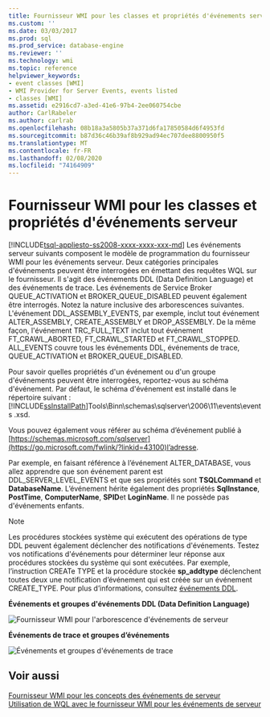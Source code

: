 ```yaml
---
title: Fournisseur WMI pour les classes et propriétés d'événements serveur
ms.custom: ''
ms.date: 03/03/2017
ms.prod: sql
ms.prod_service: database-engine
ms.reviewer: ''
ms.technology: wmi
ms.topic: reference
helpviewer_keywords:
- event classes [WMI]
- WMI Provider for Server Events, events listed
- classes [WMI]
ms.assetid: e2916cd7-a3ed-41e6-97b4-2ee060754cbe
author: CarlRabeler
ms.author: carlrab
ms.openlocfilehash: 08b18a3a5805b37a371d6fa17850584d6f4953fd
ms.sourcegitcommit: b87d36c46b39af8b929ad94ec707dee8800950f5
ms.translationtype: MT
ms.contentlocale: fr-FR
ms.lasthandoff: 02/08/2020
ms.locfileid: "74164909"
---
```

# <a name="wmi-provider-for-server-events-classes-and-properties"></a>Fournisseur WMI pour les classes et propriétés d'événements serveur
[!INCLUDE[tsql-appliesto-ss2008-xxxx-xxxx-xxx-md](../../includes/tsql-appliesto-ss2008-xxxx-xxxx-xxx-md.md)]
  Les événements serveur suivants composent le modèle de programmation du fournisseur WMI pour les événements serveur. Deux catégories principales d'événements peuvent être interrogées en émettant des requêtes WQL sur le fournisseur. Il s'agit des événements DDL (Data Definition Language) et des événements de trace. Les événements de Service Broker QUEUE_ACTIVATION et BROKER_QUEUE_DISABLED peuvent également être interrogés. Notez la nature inclusive des arborescences suivantes. L'événement DDL_ASSEMBLY_EVENTS, par exemple, inclut tout événement ALTER_ASSEMBLY, CREATE_ASSEMBLY et DROP_ASSEMBLY. De la même façon, l'événement TRC_FULL_TEXT inclut tout événement FT_CRAWL_ABORTED, FT_CRAWL_STARTED et FT_CRAWL_STOPPED. ALL_EVENTS couvre tous les événements DDL, événements de trace, QUEUE_ACTIVATION et BROKER_QUEUE_DISABLED.  
  
 Pour savoir quelles propriétés d'un événement ou d'un groupe d'événements peuvent être interrogées, reportez-vous au schéma d'événement. Par défaut, le schéma d'événement est installé dans le répertoire suivant : [!INCLUDE[ssInstallPath](../../includes/ssinstallpath-md.md)]Tools\Binn\schemas\sqlserver\2006\11\events\events .xsd.  
  
 Vous pouvez également vous référer au schéma d’événement publié à [https://schemas.microsoft.com/sqlserver](https://go.microsoft.com/fwlink/?linkid=43100)l’adresse.  
  
 Par exemple, en faisant référence à l’événement ALTER_DATABASE, vous allez apprendre que son événement parent est DDL_SERVER_LEVEL_EVENTS et que ses propriétés sont **TSQLCommand** et **DatabaseName**. L’événement hérite également des propriétés **SqlInstance**, **PostTime**, **ComputerName**, **SPID**et **LoginName**. Il ne possède pas d'événements enfants.  
  
> [!NOTE]  
>  Les procédures stockées système qui exécutent des opérations de type DDL peuvent également déclencher des notifications d'événements. Testez vos notifications d'événements pour déterminer leur réponse aux procédures stockées du système qui sont exécutées. Par exemple, l’instruction CREATe TYPE et la procédure stockée **sp_addtype** déclenchent toutes deux une notification d’événement qui est créée sur un événement CREATE_TYPE. Pour plus d’informations, consultez [événements DDL](../../relational-databases/triggers/ddl-events.md).  
  
 **Événements et groupes d'événements DDL (Data Definition Language)**  
  
 ![Fournisseur WMI pour l'arborescence d'événements de serveur](../../relational-databases/wmi-provider-server-events/media/sql-wmi-ddl-events-ktm.gif "Fournisseur WMI pour l'arborescence d'événements de serveur")  
  
 **Événements de trace et groupes d’événements**  
  
 ![Événements et groupes d'événements de trace](../../relational-databases/wmi-provider-server-events/media/sql-wmi-trc-all-events.gif "Événements et groupes d'événements de trace")  
  
## <a name="see-also"></a>Voir aussi  
 [Fournisseur WMI pour les concepts des événements de serveur](../../relational-databases/wmi-provider-server-events/wmi-provider-for-server-events-concepts.md)   
 [Utilisation de WQL avec le fournisseur WMI pour les événements de serveur](../../relational-databases/wmi-provider-server-events/using-wql-with-the-wmi-provider-for-server-events.md)  
  
  
